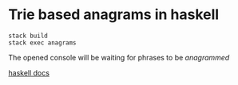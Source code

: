 # Trie based anagrams in haskell 

```
stack build
stack exec anagrams
```

The opened console will be waiting for phrases to be *anagrammed*


[haskell docs](http://lambdasistemi.net/public/anagrams/.stack-work/dist/x86_64-linux/Cabal-1.24.0.0/doc/html/anagrams/index.html)
